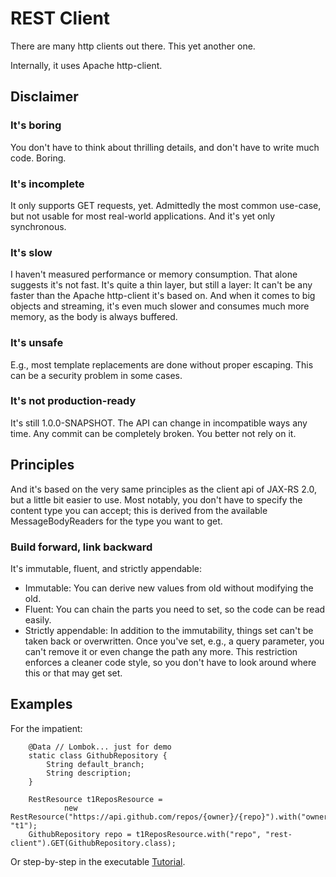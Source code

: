 # REST Client

There are many http clients out there. This yet another one.

Internally, it uses Apache http-client.

## Disclaimer

### It's boring

You don't have to think about thrilling details, and don't have to write much code. Boring.

### It's incomplete

It only supports GET requests, yet. Admittedly the most common use-case, but not usable for most real-world applications. And it's yet only synchronous.

### It's slow

I haven't measured performance or memory consumption. That alone suggests it's not fast. It's quite a thin layer, but still a layer: It can't be any faster than the Apache http-client it's based on. And when it comes to big objects and streaming, it's even much slower and consumes much more memory, as the body is always buffered.

### It's unsafe

E.g., most template replacements are done without proper escaping. This can be a security problem in some cases.

### It's not production-ready

It's still 1.0.0-SNAPSHOT. The API can change in incompatible ways any time. Any commit can be completely broken. You better not rely on it.

## Principles

And it's based on the very same principles as the client api of JAX-RS 2.0, but a little bit easier to use. Most notably, you don't have to specify the content type you can accept; this is derived from the available MessageBodyReaders for the type you want to get.

### Build forward, link backward

It's immutable, fluent, and strictly appendable:

* Immutable: You can derive new values from old without modifying the old.
* Fluent: You can chain the parts you need to set, so the code can be read easily.
* Strictly appendable: In addition to the immutability, things set can't be taken back or overwritten. Once you've set, e.g., a query parameter, you can't remove it or even change the path any more. This restriction enforces a cleaner code style, so you don't have to look around where this or that may get set.

## Examples

For the impatient:

```
    @Data // Lombok... just for demo
    static class GithubRepository {
        String default_branch;
        String description;
    }

    RestResource t1ReposResource =
            new RestResource("https://api.github.com/repos/{owner}/{repo}").with("owner", "t1");
    GithubRepository repo = t1ReposResource.with("repo", "rest-client").GET(GithubRepository.class);
```

Or step-by-step in the executable [Tutorial](https://github.com/t1/rest-client/blob/master/src/test/java/com/github/t1/rest/TutorialTest.java).